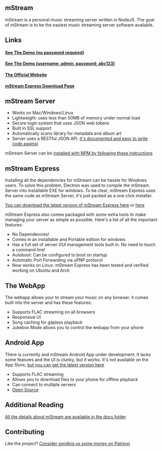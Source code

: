 ## mStream

mStream is a personal music streaming server written in NodeJS. The goal of mStream is to be the easiest music streaming server software available.

## Links

#### [See The Demo (no password required)](https://darncoyotes.mstream.io/)

#### [See The Demo (username: admin, password: abc123)](https://darncoyotes-secure.mstream.io/)

#### [The Official Website](http://mstream.io/)

#### [mStream Express Download Page](http://mstream.io/mstream-express)


## mStream Server

* Works on Mac/Windows/Linux
* Lightweight: uses less than 50MB of memory under normal load
* Secure login system that uses JSON web tokens
* Built in SSL support
* Automatically scans library for metadata and album art
* Server uses a RESTful JSON API.  [It's documented and easy to write code against](docs/API.md)

mStream Server can be [installed with NPM by following these instructions](docs/install.md)

## mStream Express

Installing all the dependencies for mStream can be hassle for Windows users.  To solve this problem, Electron was used to compile the mStream Server into installable EXE for windows.  To be clear, mStream Express uses the same code as mStream Server, it's just packed as a one click installer.

[You can download the latest version of mStream Express here](http://mstream.io/mstream-express) or [here](https://github.com/IrosTheBeggar/mStream/releases)

mStream Express also comes packaged with some extra tools to make managing your server as simple as possible.  Here's a list of all the important features:

* No Dependencies!  
* Comes in an installable and Portable edition for windows
* Has a full set of server GUI management tools built in. No need to touch a command line!
* Autoboot: Can be configured to boot on startup
* Automatic Port Forwarding via uPNP protocol
* Now works on Linux. mStream Express has been tested and verified working on Ubuntu and Arch

## The WebApp

The webapp allows your to stream your music on any browser. it comes built into the server and has these features:

* Supports FLAC streaming on all browsers
* Responsive UI
* Song caching for gapless playback
* Jukebox Mode allows you to control the webapp from your phone

## Android App

There is currently and mStream Android App under development.  It lacks some features and the UI is clunky, but it works.  It's not available on the App Store, [but you can get the latest version here](https://github.com/IrosTheBeggar/mstream-android-app/releases)

* Supports FLAC streaming
* Allows you to download files to your phone for offline playback
* Can connect to multiple servers
* [Open Source](https://github.com/IrosTheBeggar/mstream-android-app)

## Additional Reading

[All the details about mStream are available in the docs folder](docs/)

## Contributing

Like the project? [Consider sending us some money on Patreon](https://www.patreon.com/mstream)

